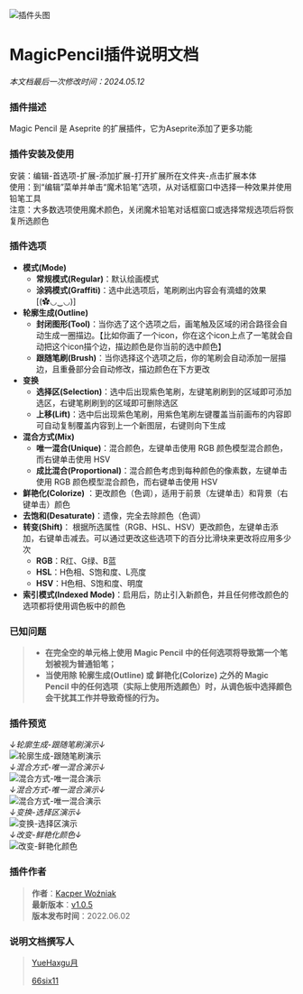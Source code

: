 ![插件头图](https://img.itch.zone/aW1nLzkwODY4NTQucG5n/original/ssth9P.png)
# MagicPencil插件说明文档
*本文档最后一次修改时间：2024.05.12*

### 插件描述
Magic Pencil 是 Aseprite 的扩展插件，它为Aseprite添加了更多功能

### 插件安装及使用
安装：编辑-首选项-扩展-添加扩展-打开扩展所在文件夹-点击扩展本体\
使用：到“编辑”菜单并单击“魔术铅笔”选项，从对话框窗口中选择一种效果并使用铅笔工具\
注意：大多数选项使用魔术颜色，关闭魔术铅笔对话框窗口或选择常规选项后将恢复所选颜色

### 插件选项
- **模式(Mode)**
  - **常规模式(Regular)**：默认绘画模式
  - **涂鸦模式(Graffiti)**：选中此选项后，笔刷刷出内容会有滴蜡的效果[(✿◡‿◡)]
- **轮廓生成(Outline)**
  - **封闭图形(Tool)**：当你选了这个选项之后，画笔触及区域的闭合路径会自动生成一圈描边。【比如你画了一个icon，你在这个icon上点了一笔就会自动把这个icon描个边，描边颜色是你当前的选中颜色】
  - **跟随笔刷(Brush)**：当你选择这个选项之后，你的笔刷会自动添加一层描边，且重叠部分会自动修改，描边颜色在下方更改
- **变换**
  - **选择区(Selection)**：选中后出现紫色笔刷，左键笔刷刷到的区域即可添加选区，右键笔刷刷到的区域即可删除选区
  - **上移(Lift)**：选中后出现紫色笔刷，用紫色笔刷左键覆盖当前画布的内容即可自动复制覆盖内容到上一个新图层，右键则向下生成
- **混合方式(Mix)**
  - **唯一混合(Unique)**：混合颜色，左键单击使用 RGB 颜色模型混合颜色，而右键单击使用 HSV
  - **成比混合(Proportional)**：混合颜色考虑到每种颜色的像素数，左键单击使用 RGB 颜色模型混合颜色，而右键单击使用 HSV
- **鲜艳化(Colorize)** ：更改颜色（色调），适用于前景（左键单击）和背景（右键单击）颜色
- **去饱和(Desaturate)**：遗像，完全去除颜色（色调）
- **转变(Shift)**： 根据所选属性（RGB、HSL、HSV）更改颜色，左键单击添加，右键单击减去。可以通过更改这些选项下的百分比滑块来更改将应用​​多少次
  - **RGB**：R红、G绿、B蓝
  - **HSL**：H色相、S饱和度、L亮度
  - **HSV**：H色相、S饱和度、明度
- **索引模式(Indexed Mode)**：启用后，防止引入新颜色，并且任何修改颜色的选项都将使用调色板中的颜色

### 已知问题
>- **在完全空的单元格上使用 Magic Pencil 中的任何选项将导致第一个笔划被视为普通铅笔；**
>- **当使用除 轮廓生成(Outline) 或 鲜艳化(Colorize) 之外的 Magic Pencil 中的任何选项（实际上使用所选颜色）时，从调色板中选择颜色会干扰其工作并导致奇怪的行为。**

### 插件预览
*↓轮廓生成-跟随笔刷演示↓*\
![轮廓生成-跟随笔刷演示](https://s2.loli.net/2024/05/12/ZoNnxY2FefWMT7D.gif)  
*↓混合方式-唯一混合演示↓*\
![混合方式-唯一混合演示](https://s2.loli.net/2024/05/12/5nsDEtMNPa2f4Lo.gif)  
*↓混合方式-唯一混合演示↓*\
![混合方式-唯一混合演示](https://s2.loli.net/2024/05/12/Zvol8UfA29h3wBr.gif)  
*↓变换-选择区演示↓*\
![变换-选择区演示](https://s2.loli.net/2024/05/12/PdDSFyGYrmResLQ.gif)  
*↓改变-鲜艳化颜色↓*\
![改变-鲜艳化颜色](https://s2.loli.net/2024/05/12/gI9sHhaqiCzAYZU.gif)

### 插件作者
>**作者**：[Kacper Woźniak](https://thkaspar.itch.io/)\
>**最新版本**：[v1.0.5](https://thkaspar.itch.io/magic-pencil/download/eyJpZCI6MTU1NzE3MiwiZXhwaXJlcyI6MTcxNTUwMjEyMX0%3d.3zyiNefyKmU6H4pxc2gegd8jjkM%3d)\
>**版本发布时间**：2022.06.02

### 说明文档撰写人
>[YueHaxgu月](https://github.com/YueHaxgu)
>
>[66six11](https://github.com/66six11)